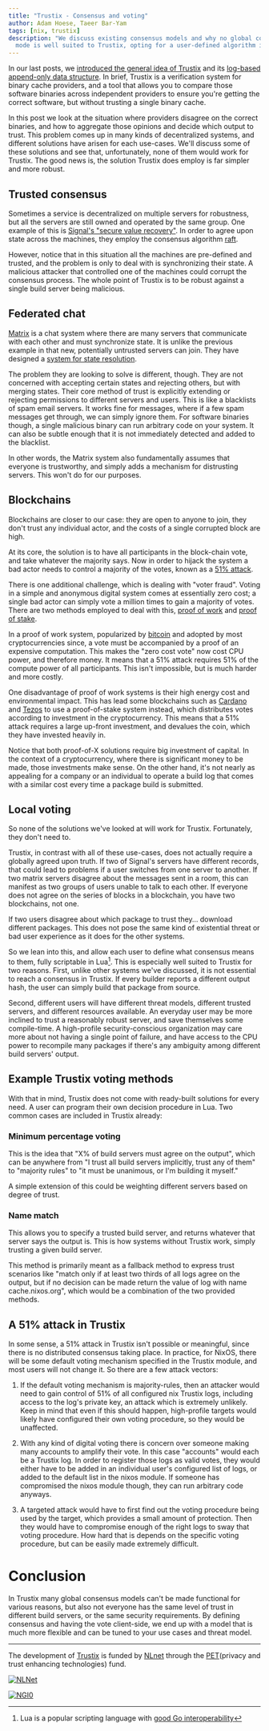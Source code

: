 ```yaml
---
title: "Trustix - Consensus and voting"
author: Adam Hoese, Taeer Bar-Yam
tags: [nix, trustix]
description: "We discuss existing consensus models and why no global consensus
  mode is well suited to Trustix, opting for a user-defined algorithm instead."
---
```


In our last posts, we [introduced the general idea of Trustix](https://www.tweag.io/blog/2020-12-16-trustix-announcement/) and its [log-based append-only data structure](https://www.tweag.io/blog/2022-01-14-trustix-trees/).
In brief, Trustix is a verification system for binary cache providers, and a tool that allows you to compare those software binaries across independent providers to ensure you're getting the correct software, but without trusting a single binary cache.

In this post we look at the situation where providers disagree on the correct binaries, and how to aggregate those opinions and decide which output to trust.
This problem comes up in many kinds of decentralized systems, and different solutions have arisen for each use-cases.
We'll discuss some of these solutions and see that, unfortunately, none of them would work for Trustix.
The good news is, the solution Trustix does employ is far simpler and more robust.

## Trusted consensus

Sometimes a service is decentralized on multiple servers for robustness, but all the servers are still owned and operated by the same group.
One example of this is [Signal's "secure value recovery"](https://signal.org/blog/secure-value-recovery/).
In order to agree upon state across the machines, they employ the consensus algorithm [raft](https://raft.github.io/).

However, notice that in this situation all the machines are pre-defined and trusted, and the problem is only to deal with is synchronizing their state.
A malicious attacker that controlled one of the machines could corrupt the consensus process.
The whole point of Trustix is to be robust against a single build server being malicious.

## Federated chat

[Matrix](https://matrix.org/) is a chat system where there are many servers that communicate with each other and must synchronize state.
It is unlike the previous example in that new, potentially untrusted servers can join.
They have designed a [system for state resolution](https://github.com/matrix-org/matrix-doc/blob/old_master/proposals/1442-state-resolution.md).

The problem they are looking to solve is different, though.
They are not concerned with accepting certain states and rejecting others, but with merging states.
Their core method of trust is explicitly extending or rejecting permissions to different servers and users.
This is like a blacklists of spam email servers.
It works fine for messages, where if a few spam messages get through, we can simply ignore them.
For software binaries though, a single malicious binary can run arbitrary code on your system.
It can also be subtle enough that it is not immediately detected and added to the blacklist.

In other words, the Matrix system also fundamentally assumes that everyone is trustworthy, and simply adds a mechanism for distrusting servers.
This won't do for our purposes.

## Blockchains

Blockchains are closer to our case: they are open to anyone to join, they don't trust any individual actor, and the costs of a single corrupted block are high.

At its core, the solution is to have all participants in the block-chain vote, and take whatever the majority says.
Now in order to hijack the system a bad actor needs to control a majority of the votes, known as a [51% attack](https://en.wikipedia.org/wiki/Double-spending#51%_attack).

There is one additional challenge, which is dealing with "voter fraud".
Voting in a simple and anonymous digital system comes at essentially zero cost; a single bad actor can simply vote a million times to gain a majority of votes.
There are two methods employed to deal with this, [proof of work](https://en.wikipedia.org/wiki/Proof_of_work) and [proof of stake](https://en.wikipedia.org/wiki/Proof_of_stake).

In a proof of work system, popularized by [bitcoin](https://bitcoin.org/bitcoin.pdf) and adopted by most cryptocurrencies since, a vote must be accompanied by a proof of an expensive computation.
This makes the "zero cost vote" now cost CPU power, and therefore money.
It means that a 51% attack requires 51% of the compute power of all participants.
This isn't impossible, but is much harder and more costly.

One disadvantage of proof of work systems is their high energy cost and environmental impact.
This has lead some blockchains such as [Cardano](https://cardano.org/) and [Tezos](https://tezos.com/) to use a proof-of-stake system instead, which distributes votes according to investment in the cryptocurrency.
This means that a 51% attack requires a large up-front investment, and devalues the coin, which they have invested heavily in.

Notice that both proof-of-X solutions require big investment of capital. In the context of a cryptocurrency, where there is significant money to be made, those investments make sense.
On the other hand, it's not nearly as appealing for a company or an individual to operate a build log that comes with a similar cost every time a package build is submitted.

## Local voting

So none of the solutions we've looked at will work for Trustix.
Fortunately, they don't need to.

Trustix, in contrast with all of these use-cases, does not actually require a globally agreed upon truth.
If two of Signal's servers have different records, that could lead to problems if a user switches from one server to another.
If two matrix servers disagree about the messages sent in a room, this can manifest as two groups of users unable to talk to each other.
If everyone does not agree on the series of blocks in a blockchain, you have two blockchains, not one.

If two users disagree about which package to trust they… download different packages.
This does not pose the same kind of existential threat or bad user experience as it does for the other systems.

So we lean into this, and allow each user to define what consensus means to them, fully scriptable in Lua[^lua].
This is especially well suited to Trustix for two reasons.
First, unlike other systems we've discussed, it is not essential to reach a consensus in Trustix.
If every builder reports a different output hash, the user can simply build that package from source.

[^lua]: Lua is a popular scripting language with [good Go interoperability](https://github.com/Shopify/go-lua)

Second, different users will have different threat models, different trusted servers, and different resources available.
An everyday user may be more inclined to trust a reasonably robust server, and save themselves some compile-time.
A high-profile security-conscious organization may care more about not having a single point of failure, and have access to the CPU power to recompile many packages if there's any ambiguity among different build servers' output.

## Example Trustix voting methods

With that in mind, Trustix does not come with ready-built solutions for every need.
A user can program their own decision procedure in Lua.
Two common cases are included in Trustix already:

### Minimum percentage voting

This is the idea that "X% of build servers must agree on the output", which can be anywhere from "I trust all build servers implicitly, trust any of them" to "majority rules" to "it must be unanimous, or I'm building it myself."

A simple extension of this could be weighting different servers based on degree of trust.

### Name match

This allows you to specify a trusted build server, and returns whatever that server says the output is.
This is how systems without Trustix work, simply trusting a given build server.

This method is primarily meant as a fallback method to express trust scenarios like "match only if at least two thirds of all logs agree on the output, but if no decision can be made return the value of log with name cache.nixos.org", which would be a combination of the two provided methods.

## A 51% attack in Trustix

In some sense, a 51% attack in Trustix isn't possible or meaningful, since there is no distributed consensus taking place.
In practice, for NixOS, there will be some default voting mechanism specified in the Trustix module, and most users will not change it.
So there are a few attack vectors:

1. If the default voting mechanism is majority-rules, then an attacker would need to gain control of 51% of all configured nix Trustix logs, including access to the log's private key, an attack which is extremely unlikely.
   Keep in mind that even if this should happen, high-profile targets would likely have configured their own voting procedure, so they would be unaffected.

1. With any kind of digital voting there is concern over someone making many accounts to amplify their vote.
   In this case "accounts" would each be a Trustix log. In order to register those logs as valid votes, they would either have to be added in an individual user's configured list of logs, or added to the default list in the nixos module.
   If someone has compromised the nixos module though, they can run arbitrary code anyways.

1. A targeted attack would have to first find out the voting procedure being used by the target, which provides a small amount of protection.
   Then they would have to compromise enough of the right logs to sway that voting procedure. How hard that is depends on the specific voting procedure, but can be easily made extremely difficult.

# Conclusion

In Trustix many global consensus models can't be made functional for various reasons, but also not everyone has the same level of trust in different build servers, or the same security requirements. By defining consensus and having the vote client-side, we end up with a model that is much more flexible and can be tuned to your use cases and threat model.

---

The development of [Trustix](https://github.com/tweag/trustix) is funded by [NLnet](https://nlnet.nl/) through the [PET](https://nlnet.nl/PET/)(privacy and trust enhancing technologies) fund.

<a href="https://nlnet.nl/" style="width=40%;margin=2%;">![NLNet](./nlnet-banner.png)</a>

<a href="https://nlnet.nl/NGI0" style="width=40%;margin=2%;">![NGI0](./NGI0_tag.png)</a>
